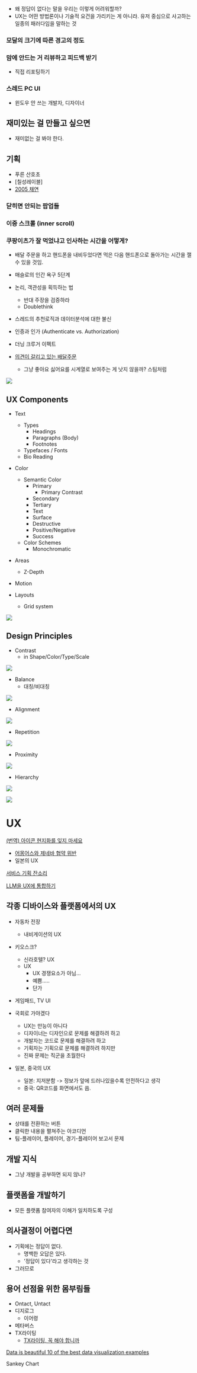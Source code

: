 - 왜 정답이 없다는 말을 우리는 이렇게 어려워할까?
- UX는 어떤 방법론이나 기술적 요건을 가리키는 게 아니라. 유저 중심으로 사고하는 일종의 패러다임을 말하는 것

### 모달의 크기에 따른 경고의 정도

### 맘에 안드는 거 리뷰하고 피드백 받기

- 직접 리포팅하기

### 스레드 PC UI

- 윈도우 안 쓰는 개발자, 디자이너

## 재미있는 걸 만들고 싶으면

- 재미없는 걸 봐야 한다.

## 기획

- 푸른 산호초
- [칠성레이블]
- [2005 채연](https://www.youtube.com/watch?v=wneFAWbBhBM)

### 닫히면 안되는 팝업들

### 이중 스크롤 (inner scroll)

### 쿠팡이츠가 잘 먹었냐고 인사하는 시간을 어떻게?

- 배달 주문을 하고 핸드폰을 내비두었다면 먹은 다음 핸드폰으로 돌아가는 시간을 잴 수 있을 것임.


- 매슬로의 인간 욕구 5단계
- 논리, 객관성을 획득하는 법
	- 반대 주장을 검증하라
	- Doublethink

- 스레드의 추천로직과 데이터분석에 대한 불신

- 인증과 인가 (Authenticate vs. Authorization)
- 더닝 크루거 이펙트

- [의견이 갈리고 있는 배달주문](https://web.humoruniv.com/board/humor/read.html?table=pds&pg=0&number=1348399)
	- 그냥 좋아요 싫어요를 시계열로 보여주는 게 낫지 않을까? 스팀처럼

![](attachments/uxdesign-greenmangaming.png)

## UX Components

- Text
	- Types
		- Headings
		- Paragraphs (Body)
		- Footnotes
	- Typefaces / Fonts
	- Bio Reading
- Color
	- Semantic Color
		- Primary
			- Primary Contrast
		- Secondary
		- Tertiary
		- Text
		- Surface
		- Destructive
		- Positive/Negative
		- Success
	- Color Schemes
		- Monochromatic
	
- Areas
	- Z-Depth
- Motion
- Layouts
	- Grid system

![](attachments/design-color-schemes.png)

## Design Principles

- Contrast
	- in Shape/Color/Type/Scale

![](attachments/design-contrast.png)

- Balance
	- 대칭/비대칭

![](attachments/design-balance.png)

- Alignment

![](attachments/design-alignment.png)

- Repetition

![](attachments/design-repetition.png)

- Proximity

![](attachments/design-proximity.png)

- Hierarchy

![](attachments/design-hierarchy.png)

![](attachments/design-atomic-design.png)

# UX

[(번역) 아이콘 현지화를 잊지 마세요](https://velog.io/@sehyunny/dont-forget-to-localize-icons)
- [어몽어스와 제네바 협약 위반](https://youtube.com/clip/UgkxWzNl3rFO9-MNru3m23EqkfIuaTTYaYnk?si=wwoYMUY4Bql2w_QH)
- 일본의 UX

[서비스 기획 잔소리](modules/서비스%20기획%20잔소리.md)

[LLM을 UX에 통합하기](modules/LLM을%20UX에%20통합하기.md)

## 각종 디바이스와 플랫폼에서의 UX

- 자동차 전장
	- 내비게이션의 UX
- 키오스크?
	- 신라호텔? UX
	- UX
		- UX 경쟁요소가 아님... 
		- 예쁨.....
		- 단가
- 게임패드, TV UI
- 국회로 가야겠다 
	- UX는 만능이 아니다
	- 디자이너는 디자인으로 문제를 해결하려 하고
	- 개발자는 코드로 문제를 해결하려 하고
	- 기획자는 기획으로 문제를 해결하려 하지만
	- 진짜 문제는 직군을 초월한다

- 일본, 중국의 UX
	- 일본: 지저분함 -> 정보가 앞에 드러나있을수록 안전하다고 생각
	- 중국: QR코드를 화면에서도 씀.

## 여러 문제들

- 상태를 전환하는 버튼
- 클릭한 내용을 펼쳐주는 아코디언
- 팀-플레이어, 플레이어, 경기-플레이어 보고서 문제

## 개발 지식
- 그냥 개발을 공부하면 되지 않나?

## 플랫폼을 개발하기
- 모든 플랫폼 참여자의 이해가 일치하도록 구성

## 의사결정이 어렵다면

- 기획에는 정답이 없다.
	- 명백한 오답은 있다.
	- '정답이 있다'라고 생각하는 것
- 그러므로 

## 용어 선점을 위한 몸부림들

- Ontact, Untact
- 디지로그 
	- 이어령
- 메타버스
- TX라이팅
	- [TX라이팅, 꼭 해야 합니까](https://ditoday.com/tx-%EB%9D%BC%EC%9D%B4%ED%8C%85-%EA%BC%AD-%ED%95%B4%EC%95%BC-%ED%95%A9%EB%8B%88%EA%B9%8C/)

[Data is beautiful 10 of the best data visualization examples](../웹클립/Data%20is%20beautiful%2010%20of%20the%20best%20ata%20visualization%20examples.md)

Sankey Chart